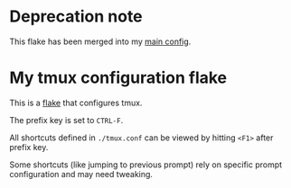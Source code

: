 # Deprecation note

This flake has been merged into my [main config](https://github.com/VTimofeenko/monorepo-machine-config).

# My tmux configuration flake

This is a [flake](https://nixos.wiki/wiki/Flakes) that configures tmux.

The prefix key is set to `CTRL-F`.

All shortcuts defined in `./tmux.conf` can be viewed by hitting `<F1>` after prefix key.

Some shortcuts (like jumping to previous prompt) rely on specific prompt configuration and may need tweaking.
